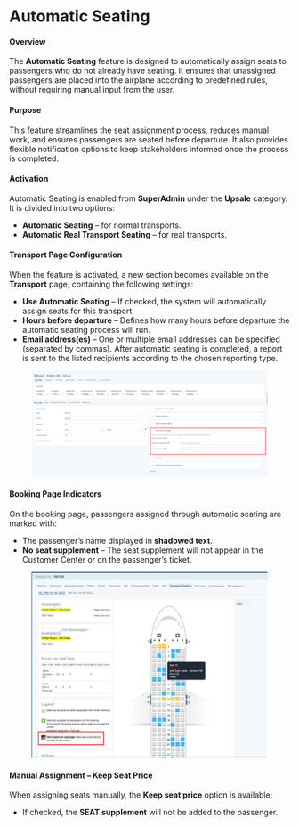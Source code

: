 # Automatic Seating

#### Overview

The **Automatic Seating** feature is designed to automatically assign seats to passengers who do not already have seating. It ensures that unassigned passengers are placed into the airplane according to predefined rules, without requiring manual input from the user.

#### Purpose

This feature streamlines the seat assignment process, reduces manual work, and ensures passengers are seated before departure. It also provides flexible notification options to keep stakeholders informed once the process is completed.

#### Activation

Automatic Seating is enabled from **SuperAdmin** under the **Upsale** category. It is divided into two options:

* **Automatic Seating** – for normal transports.
* **Automatic Real Transport Seating** – for real transports.

#### Transport Page Configuration

When the feature is activated, a new section becomes available on the **Transport** page, containing the following settings:

* **Use Automatic Seating** – If checked, the system will automatically assign seats for this transport.
* **Hours before departure** – Defines how many hours before departure the automatic seating process will run.
* **Email address(es)** – One or multiple email addresses can be specified (separated by commas). After automatic seating is completed, a report is sent to the listed recipients according to the chosen reporting type.

<figure><img src="../../.gitbook/assets/image (1) (1) (1) (1) (1).png" alt=""><figcaption></figcaption></figure>

#### Booking Page Indicators

On the booking page, passengers assigned through automatic seating are marked with:

* The passenger’s name displayed in **shadowed text**.
* **No seat supplement** – The seat supplement will not appear in the Customer Center or on the passenger’s ticket.

<figure><img src="../../.gitbook/assets/image (2) (1) (1) (1) (1) (1) (1) (1) (1) (1) (1) (1) (1) (1) (1) (1) (1) (1) (1) (1) (1) (1) (1) (1) (1) (1) (1) (1) (1) (1) (1) (1) (1) (1) (1) (1) (1) (1).png" alt=""><figcaption></figcaption></figure>

#### Manual Assignment – Keep Seat Price

When assigning seats manually, the **Keep seat price** option is available:

* If checked, the **SEAT supplement** will not be added to the passenger.

